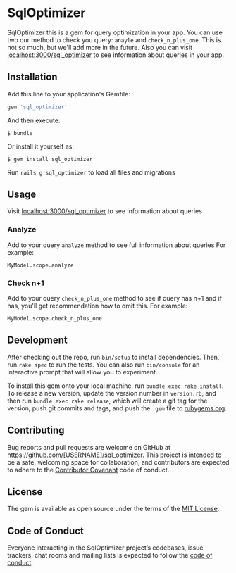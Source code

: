 # SqlOptimizer

SqlOptimizer this is a gem for query optimization in your app. You can use two our method to check you query: `anayle` and `check_n_plus_one`. This is not so much, but we'll add more in the future. Also you can visit [localhost:3000/sql_optimizer](http://localhost:3000/sql_optimizer) to see information about queries in your app.

## Installation

Add this line to your application's Gemfile:

```ruby
gem 'sql_optimizer'
```

And then execute:

    $ bundle

Or install it yourself as:

    $ gem install sql_optimizer
    
Run `rails g sql_optimizer` to load all files and migrations

## Usage

Visit [localhost:3000/sql_optimizer](http://localhost:3000/sql_optimizer) to see information about queries

### Analyze

Add to your query `analyze` method to see full information about queries
For example:
```
MyModel.scope.analyze
```

### Check n+1

Add to your query `check_n_plus_one` method to see if query has n+1 and if has, you'll get recommendation how to omit this.
For example:
```
MyModel.scope.check_n_plus_one
```

## Development

After checking out the repo, run `bin/setup` to install dependencies. Then, run `rake spec` to run the tests. You can also run `bin/console` for an interactive prompt that will allow you to experiment.

To install this gem onto your local machine, run `bundle exec rake install`. To release a new version, update the version number in `version.rb`, and then run `bundle exec rake release`, which will create a git tag for the version, push git commits and tags, and push the `.gem` file to [rubygems.org](https://rubygems.org).

## Contributing

Bug reports and pull requests are welcome on GitHub at https://github.com/[USERNAME]/sql_optimizer. This project is intended to be a safe, welcoming space for collaboration, and contributors are expected to adhere to the [Contributor Covenant](http://contributor-covenant.org) code of conduct.

## License

The gem is available as open source under the terms of the [MIT License](https://opensource.org/licenses/MIT).

## Code of Conduct

Everyone interacting in the SqlOptimizer project’s codebases, issue trackers, chat rooms and mailing lists is expected to follow the [code of conduct](https://github.com/[USERNAME]/sql_optimizer/blob/master/CODE_OF_CONDUCT.md).

